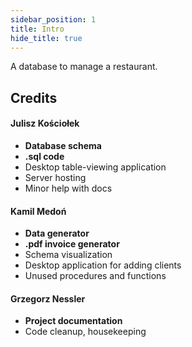 ```yaml
---
sidebar_position: 1
title: Intro
hide_title: true
---
```


A database to manage a restaurant.
## Credits

#### Julisz Kościołek

* **Database schema**
* **.sql code**
* Desktop table-viewing application
* Server hosting
* Minor help with docs

#### Kamil Medoń
* **Data generator**
* **.pdf invoice generator**
* Schema visualization
* Desktop application for adding clients
* Unused procedures and functions

#### Grzegorz Nessler
* **Project documentation**
* Code cleanup, housekeeping